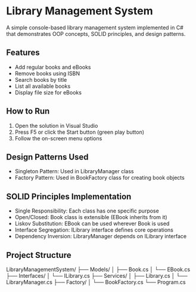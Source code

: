 # Library Management System

A simple console-based library management system implemented in C# that demonstrates OOP concepts, SOLID principles, and design patterns.

## Features

- Add regular books and eBooks
- Remove books using ISBN
- Search books by title
- List all available books
- Display file size for eBooks

## How to Run

1. Open the solution in Visual Studio
2. Press F5 or click the Start button (green play button)
3. Follow the on-screen menu options

## Design Patterns Used

- Singleton Pattern: Used in LibraryManager class
- Factory Pattern: Used in BookFactory class for creating book objects

## SOLID Principles Implementation

- Single Responsibility: Each class has one specific purpose
- Open/Closed: Book class is extensible (EBook inherits from it)
- Liskov Substitution: EBook can be used wherever Book is used
- Interface Segregation: ILibrary interface defines core operations
- Dependency Inversion: LibraryManager depends on ILibrary interface

## Project Structure

LibraryManagementSystem/
├── Models/
│   ├── Book.cs
│   └── EBook.cs
├── Interfaces/
│   └── ILibrary.cs
├── Services/
│   ├── Library.cs
│   └── LibraryManager.cs
├── Factory/
│   └── BookFactory.cs
└── Program.cs
